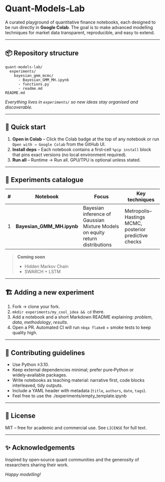 # Quant‑Models‑Lab

A curated playground of quantitative finance notebooks, each designed to be run directly in **Google Colab**. The goal is to make advanced modelling techniques for market data transparent, reproducible, and easy to extend.

---

## 📦 Repository structure


``` 
quant-models-lab/
  experiments/
    bayesian_gmm_mcmc/
      - Bayesian_GMM_MH.ipynb
      - functions.py
      - readme.md
README.md
``` 


*Everything lives in `experiments/` so new ideas stay organised and discoverable.*

---

## 🚀 Quick start

1. **Open in Colab** – Click the Colab badge at the top of any notebook or run `Open with → Google Colab` from the GitHub UI.
2. **Install deps** – Each notebook contains a first‐cell `%pip install` block that pins exact versions (no local environment required).
3. **Run all** – Runtime → Run all. GPU/TPU is optional unless stated.

---

## 🧪 Experiments catalogue

| # | Notebook | Focus | Key techniques |
|---|----------|-------|----------------|
| 1 | **Bayesian_GMM_MH.ipynb** | Bayesian inference of Gaussian Mixture Models on equity return distributions | Metropolis–Hastings MCMC, posterior predictive checks|

> **Coming soon**  
> - Hidden Markov Chain 
> - SWARCH + LSTM 

---

## 🏗️ Adding a new experiment

1. Fork → clone your fork.
2. `mkdir experiments/my_cool_idea && cd` there.
3. Add a notebook and a short Markdown README explaining: *problem*, *data*, *methodology*, *results*.
4. Open a PR. Automated CI will run `nbqa flake8` + smoke tests to keep quality high.

---

## 🤝 Contributing guidelines

* Use Python ≥3.10.
* Keep external dependencies minimal; prefer pure‑Python or widely‑available packages.
* Write notebooks as teaching material: narrative first, code blocks interleaved, tidy outputs.
* Include a YAML header with metadata (`title`, `authors`, `date`, `tags`).
* Feel free to use the ./experiments/empty_template.ipynb

---

## 📜 License

MIT – free for academic and commercial use. See `LICENSE` for full text.

---

## ✨ Acknowledgements

Inspired by open‑source quant communities and the generosity of researchers sharing their work.

*Happy modelling!*
